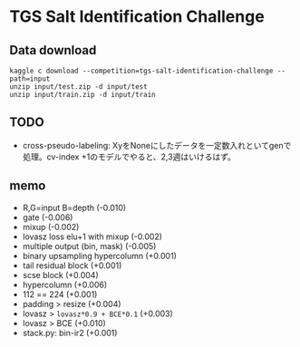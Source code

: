# TGS Salt Identification Challenge

## Data download

    kaggle c download --competition=tgs-salt-identification-challenge --path=input
    unzip input/test.zip -d input/test
    unzip input/train.zip -d input/train

## TODO

- cross-pseudo-labeling: XyをNoneにしたデータを一定数入れといてgenで処理。cv-index +1のモデルでやると、2,3週はいけるはず。


## memo

- R,G=input B=depth (-0.010)
- gate (-0.006)
- mixup (-0.002)
- lovasz loss elu+1 with mixup (-0.002)
- multiple output (bin, mask) (-0.005)
- binary upsampling hypercolumn (+0.001)
- tail residual block (+0.001)
- scse block (+0.004)
- hypercolumn (+0.006)
- 112 == 224 (+0.001)
- padding > resize (+0.004)
- lovasz > `lovasz*0.9 + BCE*0.1` (+0.003)
- lovasz > BCE (+0.010)
- stack.py: bin-ir2 (+0.001)

